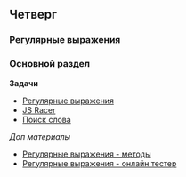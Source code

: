 ## Четверг
### Регулярные выражения

### Основной раздел

**Задачи**

- [Регулярные выражения](../../../../js-drill-regular-expressions-challenge)
- [JS Racer](../../../../js-racer-1-outrageous-fortune-challenge)
- [Поиск слова](../../../../js-word-search-challenge)

*Доп материалы*
- [Регулярные выражения - методы](https://learn.javascript.ru/regular-expressions-javascript)
- [Регулярные выражения - онлайн тестер](https://regex101.com)
